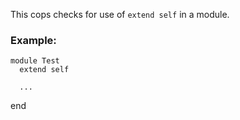 This cops checks for use of `extend self` in a module.

### Example:

    module Test
      extend self

      ...
end